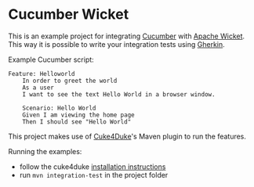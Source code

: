 Cucumber Wicket
===============

This is an example project for integrating [Cucumber](http://cukes.info)
with [Apache Wicket](http://wicket.apache.org). This way it is possible
to write your integration tests using
[Gherkin](http://wiki.github.com/aslakhellesoy/cucumber/gherkin).

Example Cucumber script:

	Feature: Helloworld
  		In order to greet the world
  		As a user
  		I want to see the text Hello World in a browser window.
	
		Scenario: Hello World
	  	Given I am viewing the home page
	  	Then I should see "Hello World"

This project makes use of
[Cuke4Duke](http://wiki.github.com/aslakhellesoy/cuke4duke)'s Maven
plugin to run the features.

Running the examples:

* follow the cuke4duke [installation instructions](http://wiki.github.com/aslakhellesoy/cuke4duke/maven)
* run `mvn integration-test` in the project folder

